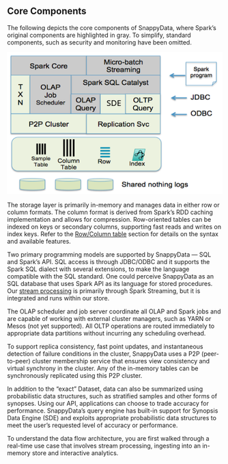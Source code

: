 ## Core Components
The following depicts the core components of SnappyData, where Spark’s original components are highlighted in gray. To simplify, standard components, such as security and monitoring have been omitted.

![Core components](../CoreComponents.png)

The storage layer is primarily in-memory and manages data in either row or column formats. The column format is derived from Spark’s RDD caching implementation and allows for compression. Row-oriented tables can be indexed on keys or secondary columns, supporting fast reads and writes on index keys. Refer to the [Row/Column table](../programming_guide/tables_in_snappydata.md) section for details on the syntax and available features. 

Two primary programming models are supported by SnappyData — SQL and Spark’s API. SQL access is through JDBC/ODBC and it supports the Spark SQL dialect with several extensions, to make the language compatible with the SQL standard. One could perceive SnappyData as an SQL database that uses Spark API as its language for stored procedures. Our [stream processing](../programming_guide/stream_processing_using_sql.md) is primarily through Spark Streaming, but it is integrated and runs within our store.

The OLAP scheduler and job server coordinate all OLAP and Spark jobs and are capable of working with external cluster managers, such as YARN or Mesos (not yet supported). All OLTP operations are routed immediately to appropriate data partitions without incurring any scheduling overhead.

To support replica consistency, fast point updates, and instantaneous detection of failure conditions in the cluster, SnappyData uses a P2P (peer-to-peer) cluster membership service that ensures view consistency and virtual synchrony in the cluster. Any of the in-memory tables can be synchronously replicated using this P2P cluster.

In addition to the “exact” Dataset, data can also be summarized using probabilistic data structures, such as stratified samples and other forms of synopses. Using our API, applications can choose to trade accuracy for performance. SnappyData’s query engine has built-in support for Synopsis Data Engine (SDE) and exploits appropriate probabilistic data structures to meet the user’s requested level of accuracy or performance.

To understand the data flow architecture, you are first walked through a real-time use case that involves stream processing, ingesting into an in-memory store and interactive analytics.
